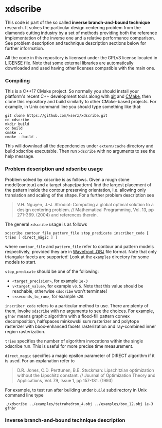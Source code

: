 # xdscribe

This code is part of the so called **inverse branch-and-bound technique** research. It solves the particular design centering problem from the diamonds cutting industry by a set of methods providing both the reference implementation of the inverse one and a relative performance comparison. See problem description and technique description sections below for further information.

All the code in this repository is licensed under the GPLv3 license located in [LICENSE](LICENSE) file. Note that some external libraries are automatically downloaded and used having other licenses compatible with the main one.

### Compiling

This is a C++17 CMake project. So normally you should install your platform's recent C++ development tools along with [git](https://git-scm.com/) and [CMake](https://cmake.org), then clone this repository and build similarly to other CMake-based projects. For example, in Unix command line you should type something like that:

```
git clone https://github.com/kserz/xdscribe.git
cd xdscribe
mkdir build
cd build
cmake ..
cmake --build .
```
This will download all the dependencies under `extern/cache` directory and build xdscribe executable. Then run `xdscribe` with no arguments to see the help message.

### Problem description and xdscribe usage

Problem solved by xdscribe is as follows. Given a rough stone model(contour) and a target shape(pattern) find the largest placement of the pattern inside the contour preserving orientation, i.e. allowing only translation and scaling of the shape. For a further problem description see
> V.H. Nguyen, J.-J. Strodiot: Computing a global optimal solution to a design centering problem. // Mathematical Programming, Vol. 13, pp 271-369. (2004)
and references therein.

The general `xdscribe` usage is as follows
```
xdscribe contour_file pattern_file stop_predicate inscriber_code [ tries [ direct_magic ] ]
```
where `contour_file` and `pattern_file` refer to contour and pattern models respectively, provided they are in [Wavefront .OBJ](https://en.wikipedia.org/wiki/Wavefront_.obj_file) file format. Note that only triangular facets are supported! Look at the `examples` directory for some models to start.

`stop_predicate` should be one of the following:
* `<target_precision>`, for example `1e-3`
* `v<target_value>`, for example `v0.5`. Note that this value should be reachable, otherwise `xdscribe` won't terminate!
* `s<seconds_to_run>`, for example `s20`.

`inscriber_code` refers to a particular method to use. There are plenty of them, invoke `xdscribe` with no arguments to see the choices. For example, `gfhbr` means graphic algorithm with a flood-fill pattern convex decomposition, halfspaces minkowski sum rasterizer and polytope rasterizer with bbox-enhanced facets rasterization and ray-combined inner region rasterization.

`tries` specifies the number of algorithm invocations within the single xdscribe run. This is useful for more precise time measurement.

`direct_magic` specifies a magic epsilon parameter of DIRECT algorithm if it is used. For an explanation refer to
> D.R. Jones, C.D. Perttunen, B.E. Stuckman: Lipschitzian optimization without the Lipschitz constant. // Journal of Optimization Theory and Applications, Vol. 79, Issue 1, pp 157-181. (1993)

For example, to test run after building under `build` subdirectory in Unix command line type
```
./xdscribe ../examples/tetrahedron_4.obj ../examples/box_12.obj 1e-3 gfhbr
```

### Inverse branch-and-bound technique description
